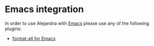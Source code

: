 # Emacs integration

In order to use Alejandra with
[Emacs](https://www.gnu.org/software/emacs/)
please use any of the following plugins:

- [format-all for Emacs](https://github.com/lassik/emacs-format-all-the-code)
